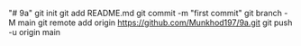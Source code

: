"# 9a"  git init git add README.md git commit -m "first commit" git branch -M main git remote add origin https://github.com/Munkhod197/9a.git git push -u origin main
